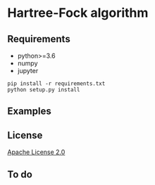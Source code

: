 # Hartree-Fock algorithm

## Requirements

* python>=3.6
* numpy
* jupyter

```shell
pip install -r requirements.txt
python setup.py install
```
 ## Examples 
 
## License
[Apache License 2.0]()


## To do
